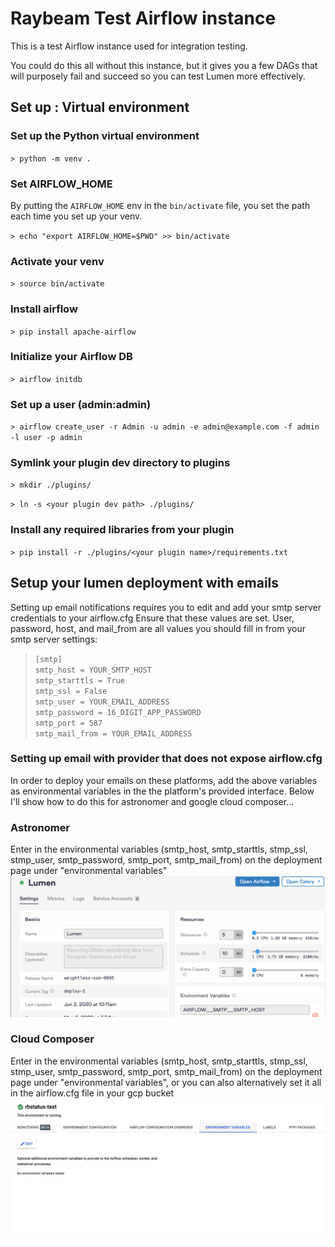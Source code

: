 



# Raybeam Test Airflow instance
This is a test Airflow instance used for integration testing.

You could do this all without this instance, but it gives you a few DAGs that will purposely fail and succeed
so you can test Lumen more effectively.

## Set up : Virtual environment

### Set up the Python virtual environment
`> python -m venv .`

### Set AIRFLOW_HOME
By putting the `AIRFLOW_HOME` env in the `bin/activate` file, you set the path each time you set up your venv.

`> echo "export AIRFLOW_HOME=$PWD" >> bin/activate`

### Activate your venv
`> source bin/activate`

### Install airflow
`> pip install apache-airflow`

### Initialize your Airflow DB
`> airflow initdb`

### Set up a user (admin:admin)

`> airflow create_user -r Admin -u admin -e admin@example.com -f admin -l user -p admin`

### Symlink your plugin dev directory to plugins
`> mkdir ./plugins/`

`> ln -s <your plugin dev path> ./plugins/`

### Install any required libraries from your plugin

`> pip install -r ./plugins/<your plugin name>/requirements.txt`

## Setup your lumen deployment with emails

Setting up email notifications requires you to edit and add your smtp server credentials to your airflow.cfg
Ensure that these values are set. User, password, host, and mail_from are all values you should fill in from your smtp server settings:

>`[smtp]`\
>`smtp_host = YOUR_SMTP_HOST`\
>`smtp_starttls = True`\
>`smtp_ssl = False`\
>`smtp_user = YOUR_EMAIL_ADDRESS`\
>`smtp_password = 16_DIGIT_APP_PASSWORD`\
>`smtp_port = 587`\
>`smtp_mail_from = YOUR_EMAIL_ADDRESS`

### Setting up email with provider that does not expose airflow.cfg
In order to deploy your emails on these platforms, add the above variables as environmental variables in the the platform's provided interface. Below I'll show how to do this for astronomer and google cloud composer...

### Astronomer
Enter in the environmental variables (smtp_host, smtp_starttls, stmp_ssl, stmp_user, smtp_password, smtp_port, smtp_mail_from) on the deployment page under "environmental variables"
![Astronomer env variables](/imgs/Astronomer_Config.png?raw=true "Astronomer")
### Cloud Composer
Enter in the environmental variables (smtp_host, smtp_starttls, stmp_ssl, stmp_user, smtp_password, smtp_port, smtp_mail_from) on the deployment page under "environmental variables", or you can also alternatively set it all in the airflow.cfg file in your gcp bucket
![Cloud Composer env variables](/imgs/Cloud_Composer_Config.png?raw=true "Cloud Composer")
